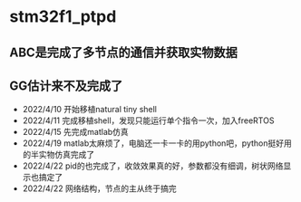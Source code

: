 # stm32f1_ptpd

## ABC是完成了多节点的通信并获取实物数据
## GG估计来不及完成了

+ 2022/4/10 开始移植natural tiny shell
+ 2022/4/11 完成移植shell，发现只能运行单个指令一次，加入freeRTOS
+ 2022/4/15 先完成matlab仿真
+ 2022/4/19 matlab太麻烦了，电脑还一卡一卡的用python吧，python挺好用的半实物仿真完成了
+ 2022/4/22 pid的也完成了，收敛效果真的好，参数都没有细调，树状网络显示也搞定了
+ 2022/4/22 网络结构，节点的主从终于搞完